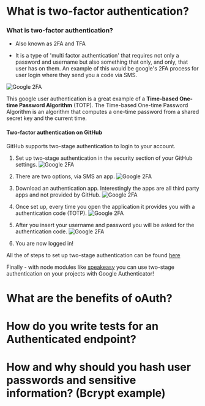 # What is two-factor authentication?

### What is two-factor authentication?

- Also known as 2FA and TFA

- It is a type of 'multi factor authentication' that requires not only a password and username but
also something that only, and only, that user has on them. An example of this would be google's 2FA process
for user login where they send you a code via SMS.

![Google 2FA](./Assets/Google2FA.png "Google 2FA")

This google user authentication is a great example of a **Time-based One-time Password Algorithm** (TOTP).
The Time-based One-time Password Algorithm is an algorithm that computes a one-time password from a shared secret key and the current time.

#### Two-factor authentication on GitHub

GitHub supports two-stage authentication to login to your account.

1. Set up two-stage authentication in the security section of your GitHub settings.
![Google 2FA](./Assets/1_github_2fa_init.png)

2. There are two options, via SMS an app.
![Google 2FA](./Assets/2_app_or_sms.png)

3. Download an authentication app. Interestingly the apps are all third party apps and not provided by GitHub.
![Google 2FA](./Assets/3_download_auth_app.png)

4. Once set up, every time you open the application it provides you with a authentication code (TOTP).
![Google 2FA](./Assets/4_TOTP.png)

5. After you insert your username and password you will be asked for the authentication code.
![Google 2FA](./Assets/5_login_with_code.png)

6. You are now logged in! 

All the of steps to set up two-stage authentication can be found [here](https://help.github.com/articles/configuring-two-factor-authentication-via-a-totp-mobile-app/ "GitHub 2FA setup step-by-step")

Finally - with node modules like [speakeasy](https://github.com/speakeasyjs/speakeasy) you can use two-stage authentication on your
projects with Google Authenticator!

# What are the benefits of oAuth?
# How do you write tests for an Authenticated endpoint?
# How and why should you hash user passwords and sensitive information? (Bcrypt example)
